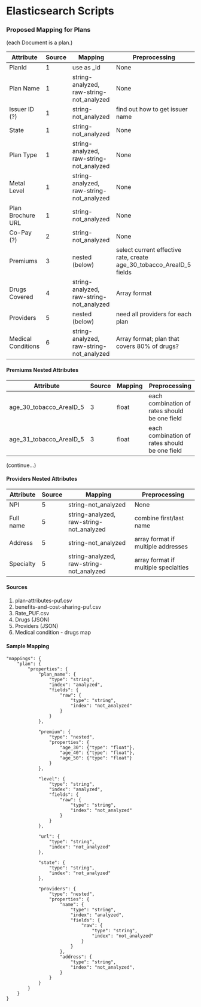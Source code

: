 # Elasticsearch Scripts

### Proposed Mapping for Plans
(each Document is a plan.)

| Attribute | Source | Mapping | Preprocessing |
|-----------|--------|---------|---------------|
| PlanId | 1 | use as _id | None |
| Plan Name | 1 | string-analyzed, raw-string-not_analyzed | None |
| Issuer ID (?) | 1 | string-not_analyzed | find out how to get issuer name |
| State  | 1 | string-not_analyzed | None |
| Plan Type | 1 | string-analyzed, raw-string-not_analyzed | None |
| Metal Level | 1 | string-analyzed, raw-string-not_analyzed | None |
| Plan Brochure URL  | 1 | string-not_analyzed | None |
| Co-Pay (?) | 2 | string-not_analyzed | None |
| Premiums | 3 | nested (below) | select current effective rate, create age_30_tobacco_AreaID_5 fields |
| Drugs Covered | 4 | string-analyzed, raw-string-not_analyzed | Array format |
| Providers | 5 | nested (below) | need all providers for each plan |
| Medical Conditions | 6 | string-analyzed, raw-string-not_analyzed | Array format; plan that covers 80% of drugs? |  

#### Premiums Nested Attributes
| Attribute | Source | Mapping | Preprocessing |
|-----------|--------|---------|---------------|
| age_30_tobacco_AreaID_5 | 3 | float | each combination of rates should be one field |
| age_31_tobacco_AreaID_5 | 3 | float | each combination of rates should be one field |
(continue...)

#### Providers Nested Attributes
| Attribute | Source | Mapping | Preprocessing |
|-----------|--------|---------|---------------|
| NPI | 5 | string-not_analyzed | None |
| Full name | 5 | string-analyzed, raw-string-not_analyzed | combine first/last name |
| Address | 5 | string-not_analyzed | array format if multiple addresses |
| Specialty | 5 | string-analyzed, raw-string-not_analyzed | array format if multiple specialties|

#### Sources
1. plan-attributes-puf.csv
2. benefits-and-cost-sharing-puf.csv
3. Rate_PUF.csv
4. Drugs (JSON)
5. Providers (JSON)
6. Medical condition - drugs map

#### Sample Mapping

    "mappings": {
        "plan": {
            "properties": {
                "plan_name": {
                    "type": "string",
                    "index": "analyzed",
                    "fields": {
                        "raw": {
                            "type": "string",
                            "index": "not_analyzed"
                        }
                    }                    
                },

                "premium": {
                    "type": "nested",
                    "properties": {
                        "age_30": {"type": "float"},
                        "age_40": {"type": "float"},
                        "age_50": {"type": "float"}
                    }                                        
                },

                "level": {
                    "type": "string",
                    "index": "analyzed",
                    "fields": {
                        "raw": {
                            "type": "string",
                            "index": "not_analyzed"
                        }
                    }                    
                },

                "url": {
                    "type": "string",
                    "index": "not_analyzed"
                },

                "state": {
                    "type": "string",
                    "index": "not_analyzed"
                },

                "providers": {
                    "type": "nested",
                    "properties": {
                        "name": {
                            "type": "string",
                            "index": "analyzed",
                            "fields": {
                                "raw": {
                                    "type": "string",
                                    "index": "not_analyzed"
                                }
                            }                                
                        },
                        "address": {
                            "type": "string",
                            "index": "not_analyzed",                                                       
                        }
                    }                                                                                            
                }
            }                                 
        }    
    }        
